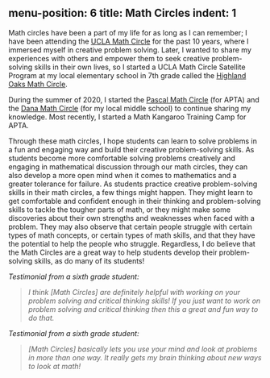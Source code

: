 
menu-position: 6
title: Math Circles
indent: 1
---
Math circles have been a part of my life for as long as I can remember; I have been attending the [UCLA Math Circle](https://circles.math.ucla.edu/circles/) for the past 10 years, where I immersed myself in creative problem solving. Later, I wanted to share my experiences with others and empower them to seek creative problem-solving skills in their own lives, so I started a UCLA Math Circle Satellite Program at my local elementary school in 7th grade called the [Highland Oaks Math Circle](https://arcadiamathcircles.weebly.com/).

During the summer of 2020, I started the [Pascal Math Circle](https://pascal-math-circle.web.app/pascal.html) (for APTA) and the [Dana Math Circle](https://dana-math-circle.web.app/) (for my local middle school) to continue sharing my knowledge. Most recently, I started a Math Kangaroo Training Camp for APTA.

Through these math circles, I hope students can learn to solve problems in a fun and engaging way and build their creative problem-solving skills. As students become more comfortable solving problems creatively and engaging in mathematical discussion through our math circles, they can also develop a more open mind when it comes to mathematics and a greater tolerance for failure. As students practice creative problem-solving skills in their math circles, a few things might happen. They might learn to get comfortable and confident enough in their thinking and problem-solving skills to tackle the tougher parts of math, or they might make some discoveries about their own strengths and weaknesses when faced with a problem. They may also observe that certain people struggle with certain types of math concepts, or certain types of math skills, and that they have the potential to help the people who struggle. Regardless, I do believe that the Math Circles are a great way to help students develop their problem-solving skills, as do many of its students!

<div class="testimonial-quote group">
    <cite><span>Testimonial from a sixth grade student:</span></cite>
    <blockquote>
		<p><em>I think [Math Circles] are definitely helpful with working on your problem solving and critical thinking skills! If you just want to work on problem solving and critical thinking then this a great and fun way to do that.</em></p>
	</blockquote>  
</div>

<div class="testimonial-quote group">
    <cite><span>Testimonial from a sixth grade student:</span></cite>
    <blockquote>
		<p><em>[Math Circles] basically lets you use your mind and look at problems in more than one way. It really gets my brain thinking about new ways to look at math!</em></p>
	</blockquote>  
</div>